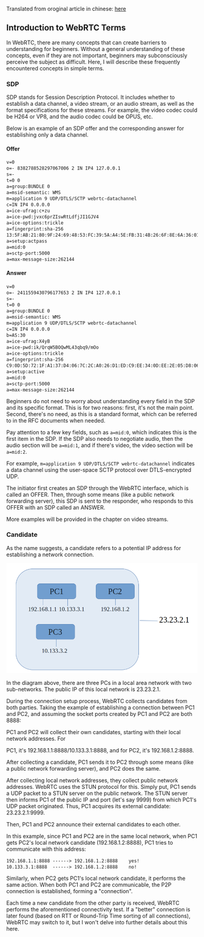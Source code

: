 Translated from oroginal article in chinese: [here](./1-0-preparation.cn.md)

## Introduction to WebRTC Terms

In WebRTC, there are many concepts that can create barriers to understanding for beginners. Without a general understanding of these concepts, even if they are not important, beginners may subconsciously perceive the subject as difficult. Here, I will describe these frequently encountered concepts in simple terms.

### SDP
SDP stands for Session Description Protocol. It includes whether to establish a data channel, a video stream, or an audio stream, as well as the format specifications for these streams. For example, the video codec could be H264 or VP8, and the audio codec could be OPUS, etc.

Below is an example of an SDP offer and the corresponding answer for establishing only a data channel.

#### Offer

```shell
v=0
o=- 8382788528297067006 2 IN IP4 127.0.0.1
s=-
t=0 0
a=group:BUNDLE 0
a=msid-semantic: WMS
m=application 9 UDP/DTLS/SCTP webrtc-datachannel
c=IN IP4 0.0.0.0
a=ice-ufrag:c+zu
a=ice-pwd:jvxc6prZIswRtLdfjJI1GJV4
a=ice-options:trickle
a=fingerprint:sha-256 13:5F:AB:21:80:9F:24:69:48:53:FC:39:5A:A4:5E:FB:31:4B:26:6F:8E:6A:36:01:8F:12:81:F3:60:D8:B9:B3
a=setup:actpass
a=mid:0
a=sctp-port:5000
a=max-message-size:262144
```

#### Answer

```shell
v=0
o=- 2411559430796177653 2 IN IP4 127.0.0.1
s=-
t=0 0
a=group:BUNDLE 0
a=msid-semantic: WMS
m=application 9 UDP/DTLS/SCTP webrtc-datachannel
c=IN IP4 0.0.0.0
b=AS:30
a=ice-ufrag:X4yB
a=ice-pwd:ik/QrqW5BOQwML43qbq9/mOo
a=ice-options:trickle
a=fingerprint:sha-256 C9:0D:5D:72:1F:A1:37:D4:06:7C:2C:A0:26:D1:ED:C9:EE:34:0D:EE:2E:05:D8:06:0B:43:66:0B:CC:2A:F0:12
a=setup:active
a=mid:0
a=sctp-port:5000
a=max-message-size:262144
```

Beginners do not need to worry about understanding every field in the SDP and its specific format. This is for two reasons: first, it's not the main point. Second, there's no need, as this is a standard format, which can be referred to in the RFC documents when needed.

Pay attention to a few key fields, such as `a=mid:0`, which indicates this is the first item in the SDP. If the SDP also needs to negotiate audio, then the audio section will be `a=mid:1`, and if there's video, the video section will be `a=mid:2`.

For example, `m=application 9 UDP/DTLS/SCTP webrtc-datachannel` indicates a data channel using the user-space SCTP protocol over DTLS-encrypted UDP.

The initiator first creates an SDP through the WebRTC interface, which is called an OFFER. Then, through some means (like a public network forwarding server), this SDP is sent to the responder, who responds to this OFFER with an SDP called an ANSWER.

More examples will be provided in the chapter on video streams.

### Candidate
As the name suggests, a candidate refers to a potential IP address for establishing a network connection.

![picture1](../materials/pictures/1-1-candidate.png)

In the diagram above, there are three PCs in a local area network with two sub-networks. The public IP of this local network is 23.23.2.1.

During the connection setup process, WebRTC collects candidates from both parties. Taking the example of establishing a connection between PC1 and PC2, and assuming the socket ports created by PC1 and PC2 are both 8888:

PC1 and PC2 will collect their own candidates, starting with their local network addresses. For

 PC1, it's 192.168.1.1:8888/10.133.3.1:8888, and for PC2, it's 192.168.1.2:8888.

After collecting a candidate, PC1 sends it to PC2 through some means (like a public network forwarding server), and PC2 does the same.

After collecting local network addresses, they collect public network addresses. WebRTC uses the STUN protocol for this. Simply put, PC1 sends a UDP packet to a STUN server on the public network. The STUN server then informs PC1 of the public IP and port (let's say 9999) from which PC1's UDP packet originated. Thus, PC1 acquires its external candidate: 23.23.2.1:9999.

Then, PC1 and PC2 announce their external candidates to each other.

In this example, since PC1 and PC2 are in the same local network, when PC1 gets PC2's local network candidate (192.168.1.2:8888), PC1 tries to communicate with this address:

```shell
192.168.1.1:8888 ------> 192.168.1.2:8888    yes!
10.133.3.1:8888  ------> 192.168.1.2:8888    no!
```

Similarly, when PC2 gets PC1's local network candidate, it performs the same action. When both PC1 and PC2 are communicable, the P2P connection is established, forming a "connection".

Each time a new candidate from the other party is received, WebRTC performs the aforementioned connectivity test. If a "better" connection is later found (based on RTT or Round-Trip Time sorting of all connections), WebRTC may switch to it, but I won't delve into further details about this here.
